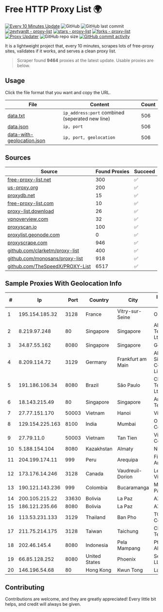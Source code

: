 
# Free HTTP Proxy List 🌍

[![Every 10 Minutes Update](https://github.com/mertguvencli/http-proxy-list/actions/workflows/main.yml/badge.svg?branch=main)](https://github.com/mertguvencli/http-proxy-list/actions/workflows/main.yml)
![GitHub](https://img.shields.io/github/license/mertguvencli/http-proxy-list)
![GitHub last commit](https://img.shields.io/github/last-commit/mertguvencli/http-proxy-list)
[![zevtyardt - proxy-list](https://img.shields.io/static/v1?label=zevtyardt&message=proxy-list&color=blue&logo=github)](https://github.com/zevtyardt/proxy-list "Go to GitHub repo")
[![stars - proxy-list](https://img.shields.io/github/stars/zevtyardt/proxy-list?style=social)](https://github.com/zevtyardt/proxy-list)
[![forks - proxy-list](https://img.shields.io/github/forks/zevtyardt/proxy-list?style=social)](https://github.com/zevtyardt/proxy-list)
[![Proxy Updater](https://github.com/zevtyardt/proxy-list/workflows/Proxy%20Updater/badge.svg)](https://github.com/zevtyardt/proxy-list/actions?query=workflow:"Proxy+Updater")
![GitHub repo size](https://img.shields.io/github/repo-size/zevtyardt/proxy-list)
[![GitHub commit activity](https://img.shields.io/github/commit-activity/m/zevtyardt/proxy-list?logo=commits)](https://github.com/zevtyardt/proxy-list/commits/main)

It is a lightweight project that, every 10 minutes, scrapes lots of free-proxy sites, validates if it works, and serves a clean proxy list.

> Scraper found **9464** proxies at the latest update. Usable proxies are below.

## Usage

Click the file format that you want and copy the URL.

|File|Content|Count|
|----|-------|-----|
|[data.txt](https://raw.githubusercontent.com/mertguvencli/http-proxy-list/main/proxy-list/data.txt)|`ip_address:port` combined (seperated new line)|506|
|[data.json](https://raw.githubusercontent.com/mertguvencli/http-proxy-list/main/proxy-list/data.json)|`ip, port`|506|
|[data-with-geolocation.json](https://raw.githubusercontent.com/mertguvencli/http-proxy-list/main/proxy-list/data-with-geolocation.json)|`ip, port, geolocation`|506|

## Sources

|Source|Found Proxies|Succeed|
|------|-------------|-------|
|[free-proxy-list.net](https://free-proxy-list.net)|300|✅|
|[us-proxy.org](https://www.us-proxy.org)|200|✅|
|[proxydb.net](http://proxydb.net)|15|✅|
|[free-proxy-list.com](https://free-proxy-list.com/?page=&port=&type%5B%5D=http&type%5B%5D=https&up_time=0&search=Search)|10|✅|
|[proxy-list.download](https://www.proxy-list.download/HTTP)|26|✅|
|[vpnoverview.com](https://vpnoverview.com/privacy/anonymous-browsing/free-proxy-servers)|32|✅|
|[proxyscan.io](https://www.proxyscan.io)|100|✅|
|[proxylist.geonode.com](https://proxylist.geonode.com/api/proxy-list?limit=300&page=1&sort_by=lastChecked&sort_type=desc&protocols=http,https)|0|✅|
|[proxyscrape.com](https://api.proxyscrape.com/v2/?request=displayproxies&protocol=http&timeout=10000&country=all&ssl=all&anonymity=all)|946|✅|
|[github.com/clarketm/proxy-list](https://raw.githubusercontent.com/clarketm/proxy-list/master/proxy-list-raw.txt)|400|✅|
|[github.com/monosans/proxy-list](https://raw.githubusercontent.com/monosans/proxy-list/main/proxies/http.txt)|918|✅|
|[github.com/TheSpeedX/PROXY-List](https://raw.githubusercontent.com/TheSpeedX/PROXY-List/master/http.txt)|6517|✅|


## Sample Proxies With Geolocation Info

|#|Ip|Port|Country|City|Internet Service Provider|
|-|--|----|-------|----|-------------------------|
|1|195.154.185.32|3128|France|Vitry-sur-Seine|Online S.A.S.|
|2|8.219.97.248|80|Singapore|Singapore|Alibaba (US) Technology Co., Ltd.|
|3|34.87.55.162|8080|Singapore|Singapore|Google LLC|
|4|8.209.114.72|3129|Germany|Frankfurt am Main|Alibaba.com Singapore E-Commerce Private Limited|
|5|191.186.106.34|8080|Brazil|São Paulo|Claro NXT Telecomunicacoes Ltda|
|6|18.143.215.49|80|Singapore|Singapore|Amazon Technologies Inc.|
|7|27.77.151.170|50003|Vietnam|Hanoi|Viettel Group|
|8|129.154.225.163|8100|India|Mumbai|Oracle Corporation|
|9|27.79.11.0|50003|Vietnam|Tan Tien|Viettel Corporation|
|10|5.188.154.104|8080|Kazakhstan|Almaty|NLS|
|11|204.199.174.11|999|Peru|Arequipa|Fiberred Sociedad Anonima Cerrada|
|12|173.176.14.246|3128|Canada|Vaudreuil-Dorion|Le Groupe Videotron Ltee|
|13|190.121.143.236|999|Colombia|Bucaramanga|Media Commerce Partners S.A|
|14|200.105.215.22|33630|Bolivia|La Paz|AXS Bolivia S. A.|
|15|186.121.235.66|8080|Bolivia|La Paz|AXS Bolivia S. A.|
|16|113.53.231.133|3129|Thailand|Ban Pho|TOT Public Company Limited|
|17|211.75.214.175|3128|Taiwan|Taichung|Chunghwa Telecom Co., Ltd.|
|18|202.46.145.4|8080|Indonesia|Pela Mampang|Pt Mithaharum Abadi|
|19|66.85.128.252|8080|United States|Phoenix|Secured Servers LLC|
|20|146.196.54.68|80|Hong Kong|Kwun Tong|Layerstack Limited|



## Contributing

Contributions are welcome, and they are greatly appreciated! Every
little bit helps, and credit will always be given.

